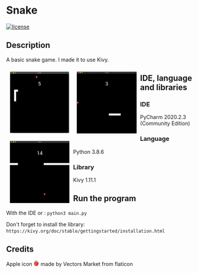 # Snake
[![license](https://img.shields.io/github/license/AmandineFORTIER/Snake-Python)](https://github.com/AmandineFORTIER/Snake-Python/blob/main/LICENSE)

## Description
A basic snake game. I made it to use Kivy.

<img src="./images/demo.png" 
    alt="Snake Game" 
    style="padding: 10px; float: left" 
    width="32%"/> <img src="./images/demo.gif" 
    alt="Snake Game GIF" 
    style="padding: 10px;float: left" 
    width="32%"/><img src="./images/game_over.gif" 
    alt="Game Over GIF" 
    style="padding: 10px;float: left" 
    width="32%"/>


## IDE, language and libraries

### IDE
PyCharm 2020.2.3 (Community Edition)

### Language
Python 3.8.6

### Library
Kivy 1.11.1

## Run the program
With the IDE or :
`python3 main.py`

Don't forget to install the library: `https://kivy.org/doc/stable/gettingstarted/installation.html`

## Credits
Apple icon <img src="./images/apple.png" alt="apple icon" width="3%"> made by Vectors Market from flaticon

